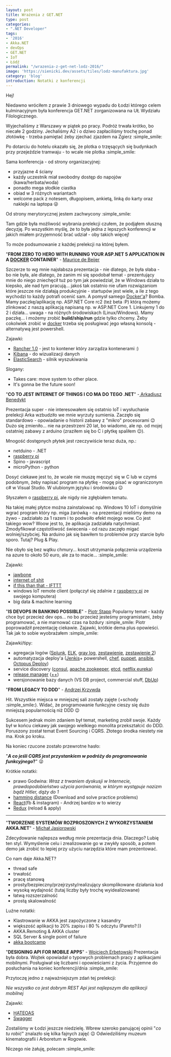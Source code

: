 ```yaml
---
layout: post
title: Wrażenia z GET.NET
type: post
categories:
- ".NET Developer"
tags:
- '2016'
- Akka.NET
- devOps
- GET.NET
- IoT
- Łódź
permalink: "/wrazenia-z-get-net-lodz-2016/"
image: 'https://sienicki.dev/assets/tiles/lodz-manufaktura.jpg'
category: 'blog' 
introduction: Notatki z konferencji
---
```

Hej!

Niedawno wróciłem z prawie 3 dniowego wypadu do Łodzi którego celem kulminacyjnym była 
konferencja GET.NET zorganizowana na UŁ Wydziału Filologicznego.

Wyjechaliśmy z Warszawy w piątek po pracy. Podróż trwała krótko, bo niecałe 2 godziny. 
Jechaliśmy A2 i o dziwo zapłaciliśmy trochę ponad złotówkę - trzeba pamiętać żeby zjechać zjazdem na Zgierz :simple_smile:

Po dotarciu do hotelu okazało się, że plotka o trzęsących się budynkach przy przejeździe tramwaju - to wcale nie plotka :simple_smile:

Sama konferencja - od strony organizacyjnej:
- przyjazne 4 ściany
- każdy uczestnik miał swobodny dostęp do napojów (kawa/herbata/woda)
- ponadto mega słodkie ciastka
- obiad w 3 różnych wariantach
- welcome pack z notesem, długopisem, ankietą,  linką do karty oraz naklejki na laptopa :stuck_out_tongue_winking_eye:

Od strony merytorycznej jestem zachwycony :simple_smile:

Tam gdzie była możliwość wybrania prelekcji czułem, że podjąłem słuszną decyzję. 
Po wszystkim myślę, że to była jedna z lepszych konferencji w jakich miałem przyjemność brać udział - oby takich więcej!

To może podsumowanie z każdej prelekcji na której byłem.

"**FROM ZERO TO HERO WITH RUNNING YOUR ASP.NET 5 APPLICATION IN A [DOCKER](http://www.docker.com/) CONTAINER**" - [Maurice de Beijer](http://blogs.msmvps.com/theproblemsolver/)

Szczerze to wg mnie najsłabsza prezentacja - nie dlatego, że była słaba - bo nie była, ale dlatego, że zanim mi się spodobał temat - prezentujący mnie do niego zniechęcił tuż po tym jak powiedział, że w Windows działa to kiepsko, ale nad tym pracują... jakoś tak ostatnio nie ufam rozwiązaniom które jeszcze nie działają produkcyjnie - startupów jest wiele, a ile z tego wychodzi to każdy potrafi ocenić sam. A pomysł samego [Docker'a](http://www.docker.com/)? Bomba. Mamy paczkę/aplikację np.  ASP.NET Core rc2 (też beta :P) którą możemy zlinkować z naszą aplikacją napisaną np. w ASP.NET Core 1. Linkujemy 1 do 2 i działa... uwaga - na różnych środowiskach (Linux/Windows). Mamy paczkę... i możemy zrobić **build/ship/run**  gdzie tylko chcemy. Żeby cokolwiek zrobić w [docker](http://www.docker.com/) trzeba się posługiwać jego własną konsolą - alternatywą jest powershell.

Zajawki:

- [Rancher 1.0](http://rancher.com/announcing-rancher-1-0-ga/) - jest to kontener który zarządza kontenerami :)
- [Kibana](http://www.elastic.co/products/kibana) -  do wizualizacji danych
- [ElasticSearch](http://www.elastic.co/) - silnik wyszukiwania

Slogany:

- Takes care: move system to other place.
- It's gonna be the future soon!

"**CO TO JEST INTERNET OF THINGS I CO MA DO TEGO .NET**" -[ Arkadiusz Benedykt](http://www.benedykt.net/)

Prezentacja super - nie interesowałem się ostatnio IoT i wysłuchanie prelekcji Arka wzbudziło we mnie wyrzuty sumienia.
Zaczęło się standardowo - opowiadanie o historii zabawy z "mikro" procesorami :wink:
Dużo się zmieniło... nie na przestrzeni 20 lat, bo wiadomo, ale np. od mojej ostatniej zabawy z arduino (zraziłem się bo C i płytkę spaliłem :wink:).

Mnogość dostępnych płytek jest rzeczywiście teraz duża, np.:

- netduino - .NET
- [raspberry pi](http://www.raspberrypi.org/)
- Spino - javascript
- microPython - python

Dosyć ciekawe jest to, że wcale nie muszę męczyć się w C lub w czymś podobnym, żeby napisać program na płytkę - mogę pisać w ograniczonym c# w Visual Studio. W ulubionym języku i środowisku :wink:

Słyszałem o [raspberry pi](http://www.raspberrypi.org/), ale nigdy nie zgłębiałem tematu.

Na takiej małej płytce można zainstalować np. Windows 10 IoT i domyślnie wgrać program który np. miga żarówką - na prezentacji mieliśmy demo na żywo - zadziałało za 1 razem i to podwoiło efekt mojego wow. 
Co jest takiego wow?  Woow jest to, że aplikacja zadziałała natychmiast. Zmodyfikował częstotliwość świecenia - od razu zaczęło migać wolniej/szybciej. Na arduino jak się bawiłem to problemów przy starcie było sporo. Tutaj? Plug & Play.

Nie obyło się bez wątku chmury... koszt utrzymania połączenia urządzenia na azure to około 50 euro, ale za to macie... :simple_smile:

Zajawki:

- [jawbone](http://jawbone.com/)
- [internet of shit](http://twitter.com/internetofshit)
- [if this than that - IFTTT](http://ifttt.com/)
- windows IoT remote client (połączył się zdalnie z [raspberry pi](http://www.raspberrypi.org/) ze swojego komputera)
- big data & machine learning

"**IS DEVOPS IN BANKING POSSIBLE**" - [Piotr Stapp](http://stapp.space/)
Popularny temat - każdy chce być przecież dev ops... no bo przecież jesteśmy programistami, żeby programować, a nie marnować czas na bzdury :simple_smile:
Piotr poprowadził prezentację ciekawie. Zajawki, krótkie dema plus opowieści. Tak jak to sobie wyobrażałem :simple_smile:

Zajawki/tipy:

- agregacja logów ([Splunk](http://www.splunk.com/), [ELK](http://www.elastic.co/webinars/introduction-elk-stack), [gray log](http://www.graylog.org/),  [zestawienie](http://stackshare.io/log-management), [zestawienie 2](http://blog.profitbricks.com/top-47-log-management-tools/))
- automatyzacja deploy'a ([Jenkis](http://jenkins.io/)+ powershell, [chef](http://www.chef.io/chef/), [puppet](http://puppet.com/product/how-it-works), [ansible](http://www.ansible.com/application-deployment), [Octopus Deploy](http://octopus.com/))
- service discovery ([consul](http://www.consul.io/), [apache zookeeper](http://zookeeper.apache.org/), [etcd](http://coreos.com/etcd/docs/latest/), [netflix eureka](http://github.com/Netflix/eureka/wiki))
- [release manager](http://blogs.msdn.microsoft.com/alming/2015/01/19/using-web-config-transformations-and-release-manager/) ([++](http://www.colinsalmcorner.com/post/config-per-environment-vs-tokenization-in-release-management))
- wersjonowanie bazy danych (VS DB project, commercial stuff, [DbUp](http://dbup.github.io/))

"**FROM LEGACY TO DDD**" -  [Andrzej Krzywda](http://andrzejonsoftware.blogspot.com/)

Hit. Wszystkie miejsca w mniejszej sali zostały zajęte (+schody :simple_smile:). Widać, że programowanie funkcyjne cieszy się dużo mniejszą popularnością niż DDD :wink:

Sukcesem jednak moim zdaniem był temat, marketing zrobił swoje.
 Każdy był w końcu ciekawy jak swojego wielkiego monolita przekształcić do DDD. 
 Poruszony został temat Event Sourcing i CQRS. Złotego środka niestety nie ma. Krok po kroku.

Na koniec rzucone zostało przewrotne hasło:

"**_A co jeśli CQRS jest przystankiem w podróży do programowania funkcyjnego_?**" :stuck_out_tongue_winking_eye:

Krótkie notatki:

- prawo Godwina:  _Wraz z trwaniem dyskusji w Internecie, prawdopodobieństwo użycia porównania, w którym występuje nazizm bądź Hitler, dąży do 1_
- [hamming distance](http://exercism.io/) (Download and solve practice problems)
- [React](http://reactjs.net/)(fb & instagram) - Andrzej bardzo w to wierzy
- [Redux](http://github.com/gaearon/redux-devtools) (reload & apply)

* * *

"**TWORZENIE SYSTEMÓW ROZPROSZONYCH Z WYKORZYSTANIEM AKKA.NET**" - [Michał Jasiorowski](http://www.goldenline.pl/michal-jasiorowski/)

Zdecydowanie najlepsza według mnie prezentacja dnia. Dlaczego? Lubię ten styl. 
Wymyślenie celu i zrealizowanie go w zwykły sposób, a potem demo jak zrobić to lepiej przy użyciu narzędzia które mam prezentować.

Co nam daje Akka.NET?

- thread safe
- trwałość
- pracę stanową
- prosty/bezpieczny/przejrzysty/realizujący skomplikowane działania kod
- wysoką wydajność (tutaj liczby były trochę wyidealizowane)
- łatwą rozszerzalność
- prostą skalowalność

Luźne notatki:

- Klastrowanie w AKKA jest zapożyczone z kasandry
- większość aplikacji to 20% zapisu i 80 % odczytu (Pareto?:))
- AKKA.Remoting & AKKA cluster
- SQL Server & single point of failure
- [akka bootcamp](http://github.com/petabridge/akka-bootcamp)

"**DESIGNING API FOR MOBILE APPS**" - [Wojciech Erbetowski](http://erbetowski.pl/)
Prezentacja była dobra. Wojtek opowiadał o typowych problemach pracy z aplikacjami mobilnymi. Posługiwał się liczbami i opowieściami z życia. Przyjemne do posłuchania na koniec konferencji/dnia :simple_smile:

Przytoczę jedno z najważniejszym zdań tej prelekcji:

_Nie wszystko co jest dobrym REST Api jest najlepszym dla aplikacji mobilnej_

Zajawki:

- [HATEOAS](http://en.wikipedia.org/wiki/HATEOAS)
- [Swagger](http://swagger.io/)

Zostaliśmy w Łodzi jeszcze niedzielę. Wbrew szeroko panującej opinii "_co tu robić_" znalazło się kilka fajnych zajęć :wink: 
Odwiedziliśmy muzeum kinematografii i Arboretum w Rogowie.

Niczego nie żałuję, polecam :simple_smile: